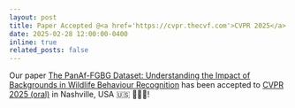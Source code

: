 ```yaml
---
layout: post
title: Paper Accepted @<a href='https://cvpr.thecvf.com'>CVPR 2025</a>
date: 2025-02-28 12:00:00-0400
inline: true
related_posts: false
---
```


Our paper <a href='https://arxiv.org/abs/2502.21201'>The PanAf-FGBG Dataset: Understanding the Impact of Backgrounds in Wildlife Behaviour Recognition</a> has been accepted to <a href='https://cvpr.thecvf.com'>CVPR 2025 (oral)</a> in Nashville, USA 🇺🇸 🎉🎉🎉!